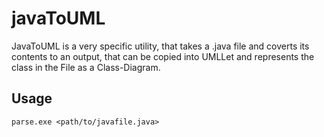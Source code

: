 # javaToUML

JavaToUML is a very specific utility, that takes a .java file and coverts its contents to an output, that can be copied into UMLLet and represents the class in the File as a Class-Diagram.


## Usage

```
parse.exe <path/to/javafile.java>
```
